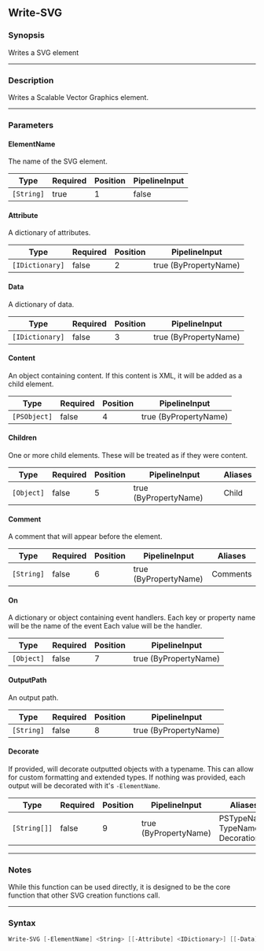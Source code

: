 Write-SVG
---------

### Synopsis
Writes a SVG element

---

### Description

Writes a Scalable Vector Graphics element.

---

### Parameters
#### **ElementName**
The name of the SVG element.

|Type      |Required|Position|PipelineInput|
|----------|--------|--------|-------------|
|`[String]`|true    |1       |false        |

#### **Attribute**
A dictionary of attributes.

|Type           |Required|Position|PipelineInput        |
|---------------|--------|--------|---------------------|
|`[IDictionary]`|false   |2       |true (ByPropertyName)|

#### **Data**
A dictionary of data.

|Type           |Required|Position|PipelineInput        |
|---------------|--------|--------|---------------------|
|`[IDictionary]`|false   |3       |true (ByPropertyName)|

#### **Content**
An object containing content.
If this content is XML, it will be added as a child element.

|Type        |Required|Position|PipelineInput        |
|------------|--------|--------|---------------------|
|`[PSObject]`|false   |4       |true (ByPropertyName)|

#### **Children**
One or more child elements.  These will be treated as if they were content.

|Type      |Required|Position|PipelineInput        |Aliases|
|----------|--------|--------|---------------------|-------|
|`[Object]`|false   |5       |true (ByPropertyName)|Child  |

#### **Comment**
A comment that will appear before the element.

|Type      |Required|Position|PipelineInput        |Aliases |
|----------|--------|--------|---------------------|--------|
|`[String]`|false   |6       |true (ByPropertyName)|Comments|

#### **On**
A dictionary or object containing event handlers.
Each key or property name will be the name of the event
Each value will be the handler.

|Type      |Required|Position|PipelineInput        |
|----------|--------|--------|---------------------|
|`[Object]`|false   |7       |true (ByPropertyName)|

#### **OutputPath**
An output path.

|Type      |Required|Position|PipelineInput        |
|----------|--------|--------|---------------------|
|`[String]`|false   |8       |true (ByPropertyName)|

#### **Decorate**
If provided, will decorate outputted objects with a typename.
This can allow for custom formatting and extended types.
If nothing was provided, each output will be decorated with it's `-ElementName`.

|Type        |Required|Position|PipelineInput        |Aliases                               |
|------------|--------|--------|---------------------|--------------------------------------|
|`[String[]]`|false   |9       |true (ByPropertyName)|PSTypeName<br/>TypeName<br/>Decoration|

---

### Notes
While this function can be used directly, it is designed to be the core function that other SVG creation functions call.

---

### Syntax
```PowerShell
Write-SVG [-ElementName] <String> [[-Attribute] <IDictionary>] [[-Data] <IDictionary>] [[-Content] <PSObject>] [[-Children] <Object>] [[-Comment] <String>] [[-On] <Object>] [[-OutputPath] <String>] [[-Decorate] <String[]>] [<CommonParameters>]
```
